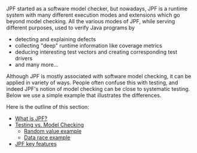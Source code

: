 JPF started as a software model checker, but nowadays, JPF is a runtime system with many different execution modes and extensions which go beyond model checking. All the various modes of JPF, while serving different purposes, used to verify Java programs by

 * detecting and explaining defects
 * collecting "deep" runtime information like coverage metrics
 * deducing interesting test vectors and creating corresponding test drivers
 * and many more...   

Although JPF is mostly associated with software model checking, it can be applied in variety of ways.  People often confuse this with testing, and indeed JPF's notion of model checking can be close to systematic testing. Below we use a simple example that illustrates the differences.

Here is the outline of this section:

  * [What is JPF?](What-is-JPF.md)
  * [Testing vs. Model Checking](Testing-vs.-Model-Checking.md)
    - [Random value example](Random-Example.md)
    - [Data race example](Race-Example.md)
  * [JPF key features](Classification.md)

